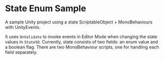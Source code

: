 # State Enum Sample
A sample Unity project using a state ScriptableObject + MonoBehaviours with UnityEvents.

It uses `OnValidate` to invoke events in Editor Mode when changing the state
values in `StateSO`.
Currently, state consists of two fields: an enum value and a boolean flag.
There are two MonoBehaviour scripts, one for handling each field separately.
